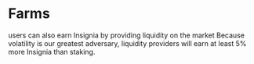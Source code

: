 # Farms

users can also earn Insignia by providing liquidity on the market Because volatility is our greatest adversary, liquidity providers will earn at least 5% more Insignia than staking.

